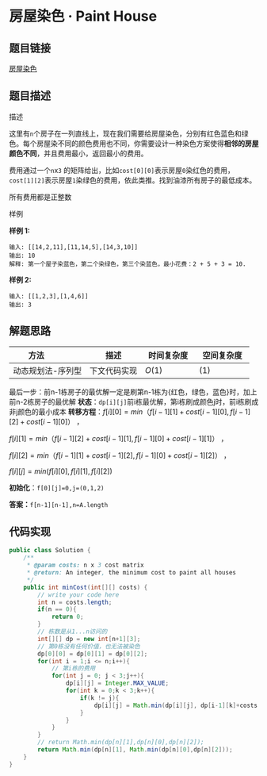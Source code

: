 
#  房屋染色 · Paint House

## 题目链接

[房屋染色](https://www.lintcode.com/problem/515/)

## 题目描述

描述

这里有`n`个房子在一列直线上，现在我们需要给房屋染色，分别有红色蓝色和绿色。每个房屋染不同的颜色费用也不同，你需要设计一种染色方案使得**相邻的房屋颜色不同**，并且费用最小，返回最小的费用。

费用通过一个`n`x`3` 的矩阵给出，比如`cost[0][0]`表示房屋`0`染红色的费用，`cost[1][2]`表示房屋`1`染绿色的费用，依此类推。找到油漆所有房子的最低成本。



所有费用都是正整数

样例

**样例 1:**

```
输入: [[14,2,11],[11,14,5],[14,3,10]]
输出: 10
解释: 第一个屋子染蓝色，第二个染绿色，第三个染蓝色，最小花费：2 + 5 + 3 = 10.
```

**样例 2:**

```
输入: [[1,2,3],[1,4,6]]
输出: 3
```

## 解题思路

| <div style="width:70pt">方法</div>  |描述 |<div style="width:70pt">时间复杂度</div> |<div style="width:70pt">空间复杂度</div>|
|---|---|---|---|
|  动态规划法-序列型 | 下文代码实现  | $O(1)$|$(1)$|

最后一步：前n-1栋房子的最优解一定是刷第n-1栋为{红色，绿色，蓝色}时，加上前n-2栋房子的最优解
**状态**：`dp[i][j]`前i栋最优解，第i栋刷成颜色j时，前i栋刷成非j颜色的最小成本
**转移方程**：$f[i][0] = min（{f[i-1][1]+cost[i-1][0],f[i-1][2]+cost[i-1][0]}）$ ，

$f[i][1] = min（{f[i-1][2]+cost[i-1][1],f[i-1][0]+cost[i-1][1]}）$ ，

$f[i][2] = min（{f[i-1][1]+cost[i-1][2],f[i-1][0]+cost[i-1][2]}）$ ，

$f[i][j]=min(f[i][0],f[i][1],f[i][2])$



**初始化**：`f[0][j]=0,j=(0,1,2)`

**答案：**`f[n-1][n-1],n=A.length`

## 代码实现

```java
public class Solution {
    /**
     * @param costs: n x 3 cost matrix
     * @return: An integer, the minimum cost to paint all houses
     */
    public int minCost(int[][] costs) {
        // write your code here
        int n = costs.length;
        if(n == 0){
            return 0;
        }
        // 栋数是从1...n访问的
        int[][] dp = new int[n+1][3];
        // 第0栋没有任何价值，也无法被染色
        dp[0][0] = dp[0][1] = dp[0][2];
        for(int i = 1;i <= n;i++){
            // 第i栋的费用
            for(int j = 0; j < 3;j++){
                dp[i][j] = Integer.MAX_VALUE;
                for(int k = 0;k < 3;k++){
                    if(k != j){
                        dp[i][j] = Math.min(dp[i][j], dp[i-1][k]+costs[i-1][j]);
                    }
                }
            }
        }
        // return Math.min(dp[n][1],dp[n][0],dp[n][2]);
        return Math.min(dp[n][1], Math.min(dp[n][0],dp[n][2]));
    }
}
```